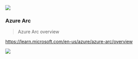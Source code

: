 ![](https://techcommunity.microsoft.com/t5/image/serverpage/image-id/432861i12275A92C6917596/image-dimensions/2000?v=v2&px=-1)

### Azure Arc

> Azure Arc overview

https://learn.microsoft.com/en-us/azure/azure-arc/overview

<img src="https://www.devopsschool.com/blog/wp-content/uploads/2021/09/azure-arc.png"  />

